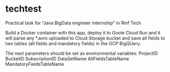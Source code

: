 # techtest
Practical task for "Java BigData engineer internship" in Rinf Tech

Build a Docker container with this app, deploy it to Goole Cloud Run and it will parse any *.avro uploaded to Cloud Storage bucket
and save all fields to two tables (all fields and mandatory fields) in the GCP BigQUery.

The next parameters should be set as environmental variables:
ProjectID
BucketID
SubscriptionID
DataSetName
AllFieldsTableName
MandatoryFieldsTableName
